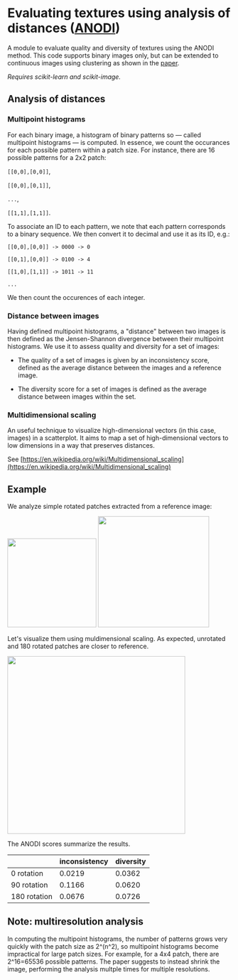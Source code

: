 # Evaluating textures using analysis of distances ([ANODI](https://link.springer.com/article/10.1007/s11004-013-9482-1))

A module to evaluate quality and diversity of textures using the ANODI method. This code supports binary images only, but can be extended to continuous images using clustering as shown in the [paper](https://link.springer.com/article/10.1007/s11004-013-9482-1).

_Requires scikit-learn and scikit-image._

## Analysis of distances

### Multipoint histograms
For each binary image, a histogram of binary patterns so &mdash; called multipoint histograms &mdash; is computed. In essence, we count the occurances for each possible pattern within a patch size. For instance, there are 16 possible patterns for a 2x2 patch:

`[[0,0],[0,0]]`,

`[[0,0],[0,1]]`,

`...`,

`[[1,1],[1,1]]`.

To associate an ID to each pattern, we note that each pattern corresponds to a binary sequence. We then convert it to decimal and use it as its ID, e.g.:

`[[0,0],[0,0]] -> 0000 -> 0`

`[[0,1],[0,0]] -> 0100 -> 4`

`[[1,0],[1,1]] -> 1011 -> 11`

`...`

We then count the occurences of each integer.

### Distance between images
Having defined multipoint histograms, a "distance" between two images is then defined as the Jensen-Shannon
divergence between their multipoint histograms. 
We use it to assess quality and diversity for a set of images:

- The quality of a set of images is given by an inconsistency score, defined as the average distance between the images and a reference image.

- The diversity score for a set of images is defined as the average distance between images within the set.

### Multidimensional scaling

An useful technique to visualize high-dimensional vectors (in this case, images) in a scatterplot. It aims to map  a set of high-dimensional vectors to low dimensions in a way that preserves distances.

See [https://en.wikipedia.org/wiki/Multidimensional_scaling](https://en.wikipedia.org/wiki/Multidimensional_scaling)

## Example
We analyze simple rotated patches extracted from a reference image:

<img src="https://i.imgur.com/TpFVyIh.png" width=200>
<img src="https://i.imgur.com/WL19s4Q.png" width=250>

Let's visualize them using muldimensional scaling. As expected, unrotated and 180 rotated patches are closer to reference.

<img src="https://i.imgur.com/bQvNYF0.png" width=400>

The ANODI scores summarize the results.

|              | inconsistency | diversity |
|--------------|---------------|-----------|
| 0 rotation   | 0.0219        | 0.0362    |
| 90 rotation  | 0.1166        | 0.0620    |
| 180 rotation | 0.0676        | 0.0726    |


## Note: multiresolution analysis
In computing the multipoint histograms, the number of patterns grows very quickly with the patch size as 2^(n^2), so multipoint histograms become impractical for large patch sizes. For example, for a 4x4 patch, there are 2^16=65536 possible patterns.
The paper suggests to instead shrink the image, performing the analysis multple times for multiple resolutions.
